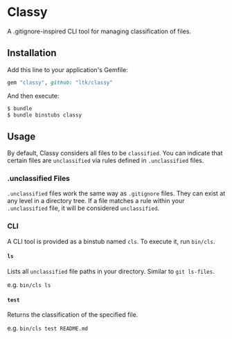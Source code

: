 # Classy

A .gitignore-inspired CLI tool for managing classification of files.

## Installation

Add this line to your application's Gemfile:

```ruby
gem "classy", github: "ltk/classy"
```

And then execute:

```sh
$ bundle
$ bundle binstubs classy
```

## Usage

By default, Classy considers all files to be `classified`. You can indicate that certain files are `unclassified` via rules defined in `.unclassified` files.

### .unclassified Files

`.unclassified` files work the same way as `.gitignore` files. They can exist at any level in a directory tree. If a file matches a rule within your `.unclassified` file, it will be considered `unclassified`.

### CLI

A CLI tool is provided as a binstub named `cls`. To execute it, run `bin/cls`.

#### `ls`

Lists all `unclassified` file paths in your directory. Similar to `git ls-files`.

e.g. `bin/cls ls`

#### `test`

Returns the classification of the specified file.

e.g. `bin/cls test README.md`
